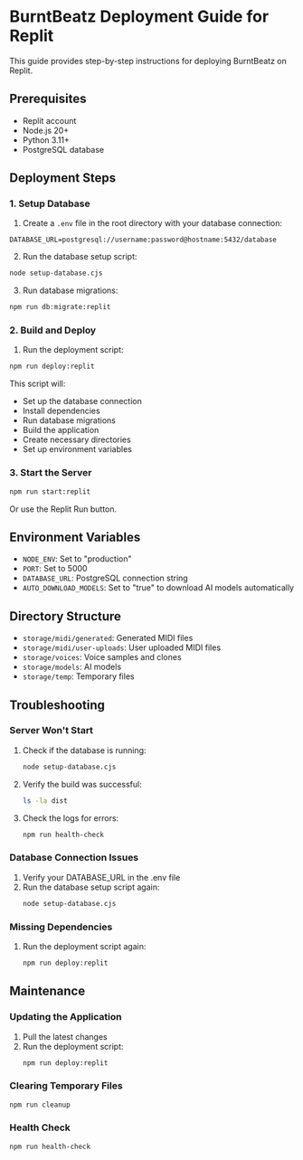 # BurntBeatz Deployment Guide for Replit

This guide provides step-by-step instructions for deploying BurntBeatz on Replit.

## Prerequisites

- Replit account
- Node.js 20+
- Python 3.11+
- PostgreSQL database

## Deployment Steps

### 1. Setup Database

1. Create a `.env` file in the root directory with your database connection:

```
DATABASE_URL=postgresql://username:password@hostname:5432/database
```

2. Run the database setup script:

```bash
node setup-database.cjs
```

3. Run database migrations:

```bash
npm run db:migrate:replit
```

### 2. Build and Deploy

1. Run the deployment script:

```bash
npm run deploy:replit
```

This script will:
- Set up the database connection
- Install dependencies
- Run database migrations
- Build the application
- Create necessary directories
- Set up environment variables

### 3. Start the Server

```bash
npm run start:replit
```

Or use the Replit Run button.

## Environment Variables

- `NODE_ENV`: Set to "production"
- `PORT`: Set to 5000
- `DATABASE_URL`: PostgreSQL connection string
- `AUTO_DOWNLOAD_MODELS`: Set to "true" to download AI models automatically

## Directory Structure

- `storage/midi/generated`: Generated MIDI files
- `storage/midi/user-uploads`: User uploaded MIDI files
- `storage/voices`: Voice samples and clones
- `storage/models`: AI models
- `storage/temp`: Temporary files

## Troubleshooting

### Server Won't Start

1. Check if the database is running:
   ```bash
   node setup-database.cjs
   ```

2. Verify the build was successful:
   ```bash
   ls -la dist
   ```

3. Check the logs for errors:
   ```bash
   npm run health-check
   ```

### Database Connection Issues

1. Verify your DATABASE_URL in the .env file
2. Run the database setup script again:
   ```bash
   node setup-database.cjs
   ```

### Missing Dependencies

1. Run the deployment script again:
   ```bash
   npm run deploy:replit
   ```

## Maintenance

### Updating the Application

1. Pull the latest changes
2. Run the deployment script:
   ```bash
   npm run deploy:replit
   ```

### Clearing Temporary Files

```bash
npm run cleanup
```

### Health Check

```bash
npm run health-check
```